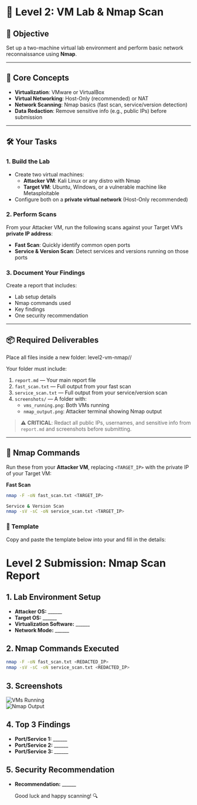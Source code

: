 # 🧪 Level 2: VM Lab & Nmap Scan

## 🎯 Objective

Set up a two-machine virtual lab environment and perform basic network reconnaissance using **Nmap**.

---

## 🧠 Core Concepts

- **Virtualization**: VMware or VirtualBox  
- **Virtual Networking**: Host-Only (recommended) or NAT  
- **Network Scanning**: Nmap basics (fast scan, service/version detection)  
- **Data Redaction**: Remove sensitive info (e.g., public IPs) before submission  

---

## 🛠️ Your Tasks

### 1. Build the Lab

- Create two virtual machines:
  - **Attacker VM**: Kali Linux or any distro with Nmap
  - **Target VM**: Ubuntu, Windows, or a vulnerable machine like Metasploitable
- Configure both on a **private virtual network** (Host-Only recommended)

### 2. Perform Scans

From your Attacker VM, run the following scans against your Target VM’s **private IP address**:

- **Fast Scan**: Quickly identify common open ports
- **Service & Version Scan**: Detect services and versions running on those ports

### 3. Document Your Findings

Create a report that includes:

- Lab setup details
- Nmap commands used
- Key findings
- One security recommendation

---

## 📦 Required Deliverables

Place all files inside a new folder:  level2-vm-nmap/<your-github-handle>/

Your folder must include:

1. `report.md` — Your main report file  
2. `fast_scan.txt` — Full output from your fast scan  
3. `service_scan.txt` — Full output from your service/version scan  
4. `screenshots/` — A folder with:
   - `vms_running.png`: Both VMs running
   - `nmap_output.png`: Attacker terminal showing Nmap output

> ⚠️ **CRITICAL**: Redact all public IPs, usernames, and sensitive info from `report.md` and screenshots before submitting.

---

## 🧪 Nmap Commands

Run these from your **Attacker VM**, replacing `<TARGET_IP>` with the private IP of your Target VM:

**Fast Scan**
```bash
nmap -F -oN fast_scan.txt <TARGET_IP>
```
```bash
Service & Version Scan
nmap -sV -sC -oN service_scan.txt <TARGET_IP>
```
### 📝  Template
Copy and paste the template below into your  and fill in the details:

# Level 2 Submission: Nmap Scan Report

## 1. Lab Environment Setup
- **Attacker OS:** ______
- **Target OS:** ______
- **Virtualization Software:** ______
- **Network Mode:** ______

## 2. Nmap Commands Executed
```bash
nmap -F -oN fast_scan.txt <REDACTED_IP>
nmap -sV -sC -oN service_scan.txt <REDACTED_IP>
```

## 3. Screenshots
![VMs Running](screenshots/vms_running.png)  
![Nmap Output](screenshots/nmap_output.png)

## 4. Top 3 Findings
- **Port/Service 1:** ______  
- **Port/Service 2:** ______  
- **Port/Service 3:** ______  

## 5. Security Recommendation
- **Recommendation:** ______

  Good luck and happy scanning! 🔍
